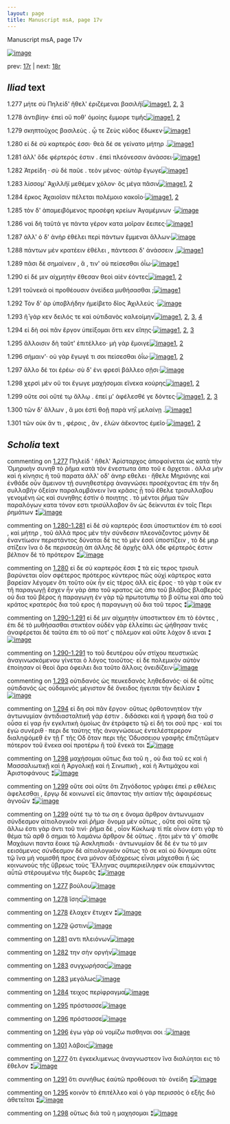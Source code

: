 ```yaml
---
layout: page
title: Manuscript msA, page 17v
---
```


Manuscript msA, page 17v

[![image](http://www.homermultitext.org/iipsrv?OBJ=IIP,1.0&FIF=/project/homer/pyramidal/deepzoom/hmt/vaimg/2017a/VA017VN_0519.tif&WID=100&CVT=JPEG)](http://www.homermultitext.org/ict2/?urn=urn:cite2:hmt:vaimg.2017a:VA017VN_0519)

prev:  [17r](../17r) | next:  [18r](../18r)

## *Iliad* text

1.277 <a id="1.277"/> μήτε σὺ Πηλείδ' ἤθελ' 					ἐριζέμεναι βασιλῆϊ[![image](http://www.homermultitext.org/iipsrv?OBJ=IIP,1.0&FIF=/project/homer/pyramidal/deepzoom/hmt/vaimg/2017a/VA017VN_0519.tif&RGN=0.481,0.2134,0.319,0.027&WID=1000&CVT=JPEG)](http://www.homermultitext.org/ict2/?urn=urn:cite2:hmt:vaimg.2017a:VA017VN_0519@0.481,0.2134,0.319,0.027)[1](#msA_1.793), [2](#msAil_1.811), [3](#msAim_1.804)

1.278 <a id="1.278"/> ἀντιβίην· ἐπεὶ οὔ ποθ' ὁμοίης ἔμμορε τιμῆς[![image](http://www.homermultitext.org/iipsrv?OBJ=IIP,1.0&FIF=/project/homer/pyramidal/deepzoom/hmt/vaimg/2017a/VA017VN_0519.tif&RGN=0.482,0.2329,0.319,0.027&WID=1000&CVT=JPEG)](http://www.homermultitext.org/ict2/?urn=urn:cite2:hmt:vaimg.2017a:VA017VN_0519@0.482,0.2329,0.319,0.027)[1](#msAil_1.813), [2](#msAil_1.812)

1.279 <a id="1.279"/> σκηπτοῦχος βασιλεὺς . ᾧ τε Ζεὺς κῦδος ἔδωκεν·[![image](http://www.homermultitext.org/iipsrv?OBJ=IIP,1.0&FIF=/project/homer/pyramidal/deepzoom/hmt/vaimg/2017a/VA017VN_0519.tif&RGN=0.476,0.2509,0.345,0.027&WID=1000&CVT=JPEG)](http://www.homermultitext.org/ict2/?urn=urn:cite2:hmt:vaimg.2017a:VA017VN_0519@0.476,0.2509,0.345,0.027)[1](#msAil_1.814)

1.280 <a id="1.280"/> εἰ δὲ σὺ καρτερός ἐσσι· θεὰ δέ σε γείνατο μήτηρ .[![image](http://www.homermultitext.org/iipsrv?OBJ=IIP,1.0&FIF=/project/homer/pyramidal/deepzoom/hmt/vaimg/2017a/VA017VN_0519.tif&RGN=0.476,0.2705,0.351,0.027&WID=1000&CVT=JPEG)](http://www.homermultitext.org/ict2/?urn=urn:cite2:hmt:vaimg.2017a:VA017VN_0519@0.476,0.2705,0.351,0.027)[1](#msA_1.796)

1.281 <a id="1.281"/> ἀλλ' ὅδε φέρτερός ἐστιν . ἐπεὶ πλεόνεσσιν ἀνάσσει·[![image](http://www.homermultitext.org/iipsrv?OBJ=IIP,1.0&FIF=/project/homer/pyramidal/deepzoom/hmt/vaimg/2017a/VA017VN_0519.tif&RGN=0.478,0.2893,0.343,0.027&WID=1000&CVT=JPEG)](http://www.homermultitext.org/ict2/?urn=urn:cite2:hmt:vaimg.2017a:VA017VN_0519@0.478,0.2893,0.343,0.027)[1](#msAil_1.815)

1.282 <a id="1.282"/> Ἀτρείδη · σὺ δὲ παῦε . 					τεὸν μένος· αὐτὰρ ἔγωγε[![image](http://www.homermultitext.org/iipsrv?OBJ=IIP,1.0&FIF=/project/homer/pyramidal/deepzoom/hmt/vaimg/2017a/VA017VN_0519.tif&RGN=0.479,0.3088,0.346,0.027&WID=1000&CVT=JPEG)](http://www.homermultitext.org/ict2/?urn=urn:cite2:hmt:vaimg.2017a:VA017VN_0519@0.479,0.3088,0.346,0.027)[1](#msAil_1.816)

1.283 <a id="1.283"/> λίσσομ' Ἀχιλλῆϊ μεθέμεν 					χόλον· ὃς μέγα πᾶσιν[![image](http://www.homermultitext.org/iipsrv?OBJ=IIP,1.0&FIF=/project/homer/pyramidal/deepzoom/hmt/vaimg/2017a/VA017VN_0519.tif&RGN=0.47,0.3283,0.355,0.027&WID=1000&CVT=JPEG)](http://www.homermultitext.org/ict2/?urn=urn:cite2:hmt:vaimg.2017a:VA017VN_0519@0.47,0.3283,0.355,0.027)[1](#msAil_1.818), [2](#msAil_1.817)

1.284 <a id="1.284"/> ἕρκος Ἀχαιοῖσιν 					πέλεται πολέμοιο κακοῖο·[![image](http://www.homermultitext.org/iipsrv?OBJ=IIP,1.0&FIF=/project/homer/pyramidal/deepzoom/hmt/vaimg/2017a/VA017VN_0519.tif&RGN=0.485,0.3471,0.34,0.027&WID=1000&CVT=JPEG)](http://www.homermultitext.org/ict2/?urn=urn:cite2:hmt:vaimg.2017a:VA017VN_0519@0.485,0.3471,0.34,0.027)[1](#msAil_1.820), [2](#msAil_1.819)

1.285 <a id="1.285"/> τὸν δ' ἀπαμειβόμενος προσέφη κρείων Ἀγαμέμνων ·[![image](http://www.homermultitext.org/iipsrv?OBJ=IIP,1.0&FIF=/project/homer/pyramidal/deepzoom/hmt/vaimg/2017a/VA017VN_0519.tif&RGN=0.472,0.3651,0.367,0.0316&WID=1000&CVT=JPEG)](http://www.homermultitext.org/ict2/?urn=urn:cite2:hmt:vaimg.2017a:VA017VN_0519@0.472,0.3651,0.367,0.0316)

1.286 <a id="1.286"/> ναὶ δὴ ταῦτά γε πάντα γέρον κατα μοῖραν ἔειπες·[![image](http://www.homermultitext.org/iipsrv?OBJ=IIP,1.0&FIF=/project/homer/pyramidal/deepzoom/hmt/vaimg/2017a/VA017VN_0519.tif&RGN=0.48,0.3839,0.367,0.0316&WID=1000&CVT=JPEG)](http://www.homermultitext.org/ict2/?urn=urn:cite2:hmt:vaimg.2017a:VA017VN_0519@0.48,0.3839,0.367,0.0316)[1](#msAil_1.821)

1.287 <a id="1.287"/> ἀλλ' ὁ δ' ἀνὴρ ἐθέλει περὶ πάντων ἔμμεναι ἄλλων·[![image](http://www.homermultitext.org/iipsrv?OBJ=IIP,1.0&FIF=/project/homer/pyramidal/deepzoom/hmt/vaimg/2017a/VA017VN_0519.tif&RGN=0.483,0.4035,0.369,0.0316&WID=1000&CVT=JPEG)](http://www.homermultitext.org/ict2/?urn=urn:cite2:hmt:vaimg.2017a:VA017VN_0519@0.483,0.4035,0.369,0.0316)

1.288 <a id="1.288"/> πάντων μὲν κρατέειν ἐθέλει , πάντεσσι δ' ἀνάσσειν ,[![image](http://www.homermultitext.org/iipsrv?OBJ=IIP,1.0&FIF=/project/homer/pyramidal/deepzoom/hmt/vaimg/2017a/VA017VN_0519.tif&RGN=0.481,0.4237,0.369,0.0316&WID=1000&CVT=JPEG)](http://www.homermultitext.org/ict2/?urn=urn:cite2:hmt:vaimg.2017a:VA017VN_0519@0.481,0.4237,0.369,0.0316)[1](#msAil_1.822)

1.289 <a id="1.289"/> πᾶσι δὲ σημαίνειν , ἅ , τιν' οὐ πείσεσθαι ὀΐω·[![image](http://www.homermultitext.org/iipsrv?OBJ=IIP,1.0&FIF=/project/homer/pyramidal/deepzoom/hmt/vaimg/2017a/VA017VN_0519.tif&RGN=0.48,0.4433,0.331,0.0278&WID=1000&CVT=JPEG)](http://www.homermultitext.org/ict2/?urn=urn:cite2:hmt:vaimg.2017a:VA017VN_0519@0.48,0.4433,0.331,0.0278)[1](#msAil_1.823)

1.290 <a id="1.290"/> εἰ δέ μιν αἰχμητὴν ἔθεσαν θεοὶ αἰὲν ἐόντες[![image](http://www.homermultitext.org/iipsrv?OBJ=IIP,1.0&FIF=/project/homer/pyramidal/deepzoom/hmt/vaimg/2017a/VA017VN_0519.tif&RGN=0.48,0.4628,0.344,0.0278&WID=1000&CVT=JPEG)](http://www.homermultitext.org/ict2/?urn=urn:cite2:hmt:vaimg.2017a:VA017VN_0519@0.48,0.4628,0.344,0.0278)[1](#msAil_1.825), [2](#msAil_1.824)

1.291 <a id="1.291"/> τοῦνεκά οἱ προθέουσιν ὀνείδεα μυθήσασθαι ;[![image](http://www.homermultitext.org/iipsrv?OBJ=IIP,1.0&FIF=/project/homer/pyramidal/deepzoom/hmt/vaimg/2017a/VA017VN_0519.tif&RGN=0.489,0.4816,0.344,0.0278&WID=1000&CVT=JPEG)](http://www.homermultitext.org/ict2/?urn=urn:cite2:hmt:vaimg.2017a:VA017VN_0519@0.489,0.4816,0.344,0.0278)[1](#msAim_1.805)

1.292 <a id="1.292"/> Τὸν δ' ὰρ ὑποβλήδην ἠμείβετο δῖος Ἀχιλλεύς ·[![image](http://www.homermultitext.org/iipsrv?OBJ=IIP,1.0&FIF=/project/homer/pyramidal/deepzoom/hmt/vaimg/2017a/VA017VN_0519.tif&RGN=0.479,0.4996,0.352,0.0293&WID=1000&CVT=JPEG)](http://www.homermultitext.org/ict2/?urn=urn:cite2:hmt:vaimg.2017a:VA017VN_0519@0.479,0.4996,0.352,0.0293)

1.293 <a id="1.293"/> ῆ̄ γάρ κεν δειλός τε καὶ οὐτιδανὸς καλεοίμην[![image](http://www.homermultitext.org/iipsrv?OBJ=IIP,1.0&FIF=/project/homer/pyramidal/deepzoom/hmt/vaimg/2017a/VA017VN_0519.tif&RGN=0.487,0.5192,0.343,0.0263&WID=1000&CVT=JPEG)](http://www.homermultitext.org/ict2/?urn=urn:cite2:hmt:vaimg.2017a:VA017VN_0519@0.487,0.5192,0.343,0.0263)[1](#msA_1.799), [2](#msAil_1.827), [3](#msAint_1.808), [4](#msAil_1.826)

1.294 <a id="1.294"/> εἰ δὴ σοὶ πᾶν ἔργον ὑπείξομαι ὅττι κεν εἴπῃς·[![image](http://www.homermultitext.org/iipsrv?OBJ=IIP,1.0&FIF=/project/homer/pyramidal/deepzoom/hmt/vaimg/2017a/VA017VN_0519.tif&RGN=0.483,0.5379,0.347,0.0263&WID=1000&CVT=JPEG)](http://www.homermultitext.org/ict2/?urn=urn:cite2:hmt:vaimg.2017a:VA017VN_0519@0.483,0.5379,0.347,0.0263)[1](#msA_1.800), [2](#msAil_1.828), [3](#msAil_1.829)

1.295 <a id="1.295"/> ἄλλοισιν δὴ ταῦτ' ἐπιτέλλεο· μὴ γὰρ ἔμοιγε[![image](http://www.homermultitext.org/iipsrv?OBJ=IIP,1.0&FIF=/project/homer/pyramidal/deepzoom/hmt/vaimg/2017a/VA017VN_0519.tif&RGN=0.488,0.5567,0.347,0.0263&WID=1000&CVT=JPEG)](http://www.homermultitext.org/ict2/?urn=urn:cite2:hmt:vaimg.2017a:VA017VN_0519@0.488,0.5567,0.347,0.0263)[1](#msAil_1.830), [2](#msAim_1.806)

1.296 <a id="1.296"/> σήμαιν'· οὐ γὰρ ἔγωγέ τι σοι πείσεσθαι ὀΐω·[![image](http://www.homermultitext.org/iipsrv?OBJ=IIP,1.0&FIF=/project/homer/pyramidal/deepzoom/hmt/vaimg/2017a/VA017VN_0519.tif&RGN=0.487,0.5763,0.323,0.0263&WID=1000&CVT=JPEG)](http://www.homermultitext.org/ict2/?urn=urn:cite2:hmt:vaimg.2017a:VA017VN_0519@0.487,0.5763,0.323,0.0263)[1](#msAil_1.831), [2](#msAil_1.832)

1.297 <a id="1.297"/> ἄλλο δέ τοι ἐρέω· σὺ δ' ἐνι φρεσὶ βάλλεο σῇσι·[![image](http://www.homermultitext.org/iipsrv?OBJ=IIP,1.0&FIF=/project/homer/pyramidal/deepzoom/hmt/vaimg/2017a/VA017VN_0519.tif&RGN=0.487,0.5958,0.34,0.0263&WID=1000&CVT=JPEG)](http://www.homermultitext.org/ict2/?urn=urn:cite2:hmt:vaimg.2017a:VA017VN_0519@0.487,0.5958,0.34,0.0263)

1.298 <a id="1.298"/> χερσὶ μὲν οὔ τοι ἔγωγε μαχήσομαι εἵνεκα κούρης[![image](http://www.homermultitext.org/iipsrv?OBJ=IIP,1.0&FIF=/project/homer/pyramidal/deepzoom/hmt/vaimg/2017a/VA017VN_0519.tif&RGN=0.481,0.6138,0.366,0.0308&WID=1000&CVT=JPEG)](http://www.homermultitext.org/ict2/?urn=urn:cite2:hmt:vaimg.2017a:VA017VN_0519@0.481,0.6138,0.366,0.0308)[1](#msAint_1.809), [2](#msA_1.801)

1.299 <a id="1.299"/> οὔτε σοὶ οὔτέ τῳ ἄλλῳ . ἐπεί μ' ἀφέλεσθέ γε δόντες·[![image](http://www.homermultitext.org/iipsrv?OBJ=IIP,1.0&FIF=/project/homer/pyramidal/deepzoom/hmt/vaimg/2017a/VA017VN_0519.tif&RGN=0.488,0.6319,0.359,0.0278&WID=1000&CVT=JPEG)](http://www.homermultitext.org/ict2/?urn=urn:cite2:hmt:vaimg.2017a:VA017VN_0519@0.488,0.6319,0.359,0.0278)[1](#msA_1.803), [2](#msAint_1.810), [3](#msA_1.802)

1.300 <a id="1.300"/> τῶν δ' ἄλλων , ἅ μοι ἐστὶ θοῇ παρὰ νηῒ μελαίνῃ .[![image](http://www.homermultitext.org/iipsrv?OBJ=IIP,1.0&FIF=/project/homer/pyramidal/deepzoom/hmt/vaimg/2017a/VA017VN_0519.tif&RGN=0.48,0.6491,0.366,0.0323&WID=1000&CVT=JPEG)](http://www.homermultitext.org/ict2/?urn=urn:cite2:hmt:vaimg.2017a:VA017VN_0519@0.48,0.6491,0.366,0.0323)[1](#msAil_1.833)

1.301 <a id="1.301"/> τῶν οὐκ ἄν τι , φέροις , ἂν , ἑλὼν ἀἕκοντος ἐμεῖο·[![image](http://www.homermultitext.org/iipsrv?OBJ=IIP,1.0&FIF=/project/homer/pyramidal/deepzoom/hmt/vaimg/2017a/VA017VN_0519.tif&RGN=0.486,0.6672,0.352,0.0316&WID=1000&CVT=JPEG)](http://www.homermultitext.org/ict2/?urn=urn:cite2:hmt:vaimg.2017a:VA017VN_0519@0.486,0.6672,0.352,0.0316)[1](#msAil_1.834), [2](#msAim_1.807)

## *Scholia* text

commenting on [1.277](#1.277)  <a id="msA_1.793"/> Πηλείδ ' ἥθελ' Ἀρίσταρχος ἀποφαίνεται ὡς κατὰ τὴν Ὁμηρικὴν συνηθ τὸ ῥῆμα κατὰ τὸν ἐνεστωτα ἀπο τοῦ ε ἄρχεται . ἀλλα μὴν καὶ ἡ κίνησις ἡ τοῦ παρατα ἀλλ' οδ' ἀνηρ εθελει · ἤθελε Μηριόνης καὶ ἐνθάδε οὖν ἄμεινον τῇ συνηθεστέρᾳ ἀναγνώσει προσέχοντας ἐπι τὴν δη συλλαβὴν ὀξείαν παραλαμβάνειν ἵνα κρᾶσις ᾖ τοῦ ἔθελε τρισυλλαβου γενομένη ὡς καὶ συνηθης ἐστὶν ὁ ποιητης . τὸ μέντοι ῥῆμα τῶν παραλόγων κατα τόνον εστι τρισύλλαβον ὄν ὡς δείκνυται ἐν τοῖς Περι ῥημάτων ⁑[![image](http://www.homermultitext.org/iipsrv?OBJ=IIP,1.0&FIF=/project/homer/pyramidal/deepzoom/hmt/vaimg/2017a/VA017VN_0519.tif&RGN=0.19012528,0.10733057,0.62380251,0.05062241&WID=1000&CVT=JPEG)](http://www.homermultitext.org/ict2/?urn=urn:cite2:hmt:vaimg.2017a:VA017VN_0519@0.19012528,0.10733057,0.62380251,0.05062241)

commenting on [1.280-1.281](#1.280-1.281)  <a id="msA_1.794"/> εἰ δὲ σὺ καρτερός ἔσσι ὑποστικτέον ἐπι τὸ εσσί , καὶ μήτηρ , τοῦ ἀλλά προς μὲν τὴν σύνδεσιν πλεονάζοντος μόνην δὲ ἐναντίωσιν περιστάντος δύναται δέ τις τὸ μὲν ἐσσὶ ὑποστίζειν , τὸ δὲ μηρ στίζειν ἵνα ὁ δε περισσεύῃ ἀπ άλλης δὲ ἀρχῆς ἀλλ όδε φέρτερός ἐστιν βέλτιον δὲ τὸ πρότερον ⁑[![image](http://www.homermultitext.org/iipsrv?OBJ=IIP,1.0&FIF=/project/homer/pyramidal/deepzoom/hmt/vaimg/2017a/VA017VN_0519.tif&RGN=0.20154753,0.14052559,0.61238025,0.04011065&WID=1000&CVT=JPEG)](http://www.homermultitext.org/ict2/?urn=urn:cite2:hmt:vaimg.2017a:VA017VN_0519@0.20154753,0.14052559,0.61238025,0.04011065)

commenting on [1.280](#1.280)  <a id="msA_1.796"/> εἰ δε σὺ καρτερός ἔσσι ⁑ τὰ εἰς τερος τρισυλ βαρύνεται οἶον σφέτερος πρότερος κύντερος πῶς οὐχὶ κάρτερος κατα βαρείαν λέγομεν ὅτι τοῦτο οὐκ ἦν εἰς τέρος ἀλλ εἰς ἔρος · τὸ γὰρ τ οὐκ εν τῆ παραγωγῇ ἔσχεν ἦν γὰρ ἀπο τοῦ κρατος ὡς ἀπο τοῦ βλάβος βλαβερός οὐ δια τοῦ βέρος ἡ παραγωγη ἐν γὰρ τῷ πρωτοτυπῳ τὸ β οὔτω καὶ ἀπο τοῦ κράτος κρατερός δια τοῦ ερος ἡ παραγωγη οὐ δια τοῦ τερος ⁑[![image](http://www.homermultitext.org/iipsrv?OBJ=IIP,1.0&FIF=/project/homer/pyramidal/deepzoom/hmt/vaimg/2017a/VA017VN_0519.tif&RGN=0.18865144,0.20027663,0.22439204,0.11535270&WID=1000&CVT=JPEG)](http://www.homermultitext.org/ict2/?urn=urn:cite2:hmt:vaimg.2017a:VA017VN_0519@0.18865144,0.20027663,0.22439204,0.11535270)

commenting on [1.290-1.291](#1.290-1.291)  <a id="msA_1.797"/> εἰ δέ μιν αἰχμητὴν ὑποστικτεον ἐπι τὸ ἐόντες , ἐπι δὲ τὸ μυθήσασθαι στικτέον οὐδὲν γὰρ ἐλλείπει ὠς ᾠήθησαν τινὲς ἀναφέρεται δὲ ταῦτα ἐπι τὸ οὔ ποτ' ς πόλεμον καὶ οὔτε λόχον δ ιεναι ⁑[![image](http://www.homermultitext.org/iipsrv?OBJ=IIP,1.0&FIF=/project/homer/pyramidal/deepzoom/hmt/vaimg/2017a/VA017VN_0519.tif&RGN=0.18865144,0.29792531,0.22439204,0.06417704&WID=1000&CVT=JPEG)](http://www.homermultitext.org/ict2/?urn=urn:cite2:hmt:vaimg.2017a:VA017VN_0519@0.18865144,0.29792531,0.22439204,0.06417704)

commenting on [1.290-1.291](#1.290-1.291)  <a id="msA_1.798.comment"/> το τοῦ δευτέρου οὖν στίχου πευστικῶς ἀναγινωσκόμενου γίνεται ὁ λόγος τοιοῦτος· εἰ δε πολεμικὸν αὐτὸν ἐποίησαν οἱ θεοὶ ἄρα ὀφειλει δια τοῦτο ἄλλοις ὀνειδίζειν·[![image](http://www.homermultitext.org/iipsrv?OBJ=IIP,1.0&FIF=/project/homer/pyramidal/deepzoom/hmt/vaimg/2017a/VA017VN_0519.tif&RGN=0.19933677,0.34882434,0.21370671,0.05919779&WID=1000&CVT=JPEG)](http://www.homermultitext.org/ict2/?urn=urn:cite2:hmt:vaimg.2017a:VA017VN_0519@0.19933677,0.34882434,0.21370671,0.05919779)

commenting on [1.293](#1.293)  <a id="msA_1.799"/> οὐτιδανός ὡς πευκεδανὸς ληθεδανός· οἱ δὲ οὔτις οὐτιδανός ὡς οὐδαμινός μέγιστον δὲ ὄνειδος ἡγειται τὴν δειλίαν ⁑[![image](http://www.homermultitext.org/iipsrv?OBJ=IIP,1.0&FIF=/project/homer/pyramidal/deepzoom/hmt/vaimg/2017a/VA017VN_0519.tif&RGN=0.21186441,0.39142462,0.20117907,0.05200553&WID=1000&CVT=JPEG)](http://www.homermultitext.org/ict2/?urn=urn:cite2:hmt:vaimg.2017a:VA017VN_0519@0.21186441,0.39142462,0.20117907,0.05200553)

commenting on [1.294](#1.294)  <a id="msA_1.800"/> εἰ δη σοὶ πᾶν ἔργον· οὕτως ὀρθοτονητέον τὴν ἀντωνυμίαν ἀντιδιασταλτικῆ γάρ ἐστιν . διδάσκει καὶ ἡ γραφὴ δια τοῦ σ οὖσα εἰ γαρ ἦν εγκλιτικὴ ὁμοίως ἂν ἐτράφετο τῷ εἰ δή τοι σοῦ πρς · καί τοι ἐγὼ συνέριθ · περι δε ταύτης τῆς ἀναγνώσεως ἐντελέστερερον διαληψόμεθ ἐν τῇ Γ τῆς Οδ ὅταν περι τῆς Ὀδυσσειου γραφῆς ἐπιζητῶμεν πότερον τοῦ ἕνεκα σοί προτέρω ἢ τοῦ ἔνεκά τοι ⁑[![image](http://www.homermultitext.org/iipsrv?OBJ=IIP,1.0&FIF=/project/homer/pyramidal/deepzoom/hmt/vaimg/2017a/VA017VN_0519.tif&RGN=0.20154753,0.42821577,0.22033898,0.10650069&WID=1000&CVT=JPEG)](http://www.homermultitext.org/ict2/?urn=urn:cite2:hmt:vaimg.2017a:VA017VN_0519@0.20154753,0.42821577,0.22033898,0.10650069)

commenting on [1.298](#1.298)  <a id="msA_1.801"/> μαχήσομαι οὕτως δια τοῦ η , οὐ δια τοῦ ες καὶ ἡ Μασσαλιωτικῇ καὶ ἡ Ἀργολικῇ καὶ ἡ Σινωπικὴ , καὶ ἡ Ἀντιμάχου καὶ Ἀριστοφάνους ⁑[![image](http://www.homermultitext.org/iipsrv?OBJ=IIP,1.0&FIF=/project/homer/pyramidal/deepzoom/hmt/vaimg/2017a/VA017VN_0519.tif&RGN=0.20854827,0.51839557,0.21370671,0.05117566&WID=1000&CVT=JPEG)](http://www.homermultitext.org/ict2/?urn=urn:cite2:hmt:vaimg.2017a:VA017VN_0519@0.20854827,0.51839557,0.21370671,0.05117566)

commenting on [1.299](#1.299)  <a id="msA_1.802"/> οὔτε σοὶ οὔτε ὅτι Ζηνόδοτος γράφει ἐπεὶ ρ εθέλεις ἀφελεσθαι , ἔργῳ δὲ κοινωνεῖ εἰς ἅπαντας τὴν αιτίαν τῆς ἀφαιρέσεως ἀγνοῶν ⁑[![image](http://www.homermultitext.org/iipsrv?OBJ=IIP,1.0&FIF=/project/homer/pyramidal/deepzoom/hmt/vaimg/2017a/VA017VN_0519.tif&RGN=0.20596905,0.55186722,0.21296979,0.05449516&WID=1000&CVT=JPEG)](http://www.homermultitext.org/ict2/?urn=urn:cite2:hmt:vaimg.2017a:VA017VN_0519@0.20596905,0.55186722,0.21296979,0.05449516)

commenting on [1.299](#1.299)  <a id="msA_1.803"/> οὐτέ τῳ τὸ τω ση ε ὄνομα ἄρθρον ἀντωνυμιαν σύνδεσμον αἰτιολογικὸν καὶ ῥῆμα· ὄνομα μὲν οὕτως , οὔτε σοὶ οὔτε τῷ ἄλλω ἐστι γὰρ ἀντι τοῦ τινί· ῥῆμα δὲ , οἷον Κύκλωψ τί πῖε οἶνον ἐστι γὰρ τὸ θέμα τῶ αρθ ὃ σημαι τὸ λαμάνω ἄρθρον δὲ οὕτως . ἤτοι μὲν τά γ' όπισθε Μαχάωνι παντα ἔοικε τῷ Ασκληπιαδι · ἀντωνυμίαν δὲ δὲ ἐν τω τό μιν εεισάμενος σύνδεσμον δὲ αἰτιολογικὸν οὔτως τὸ σε καὶ οὐ δύναμαι οὔτε τῷ ἵνα μὴ νομισθῆ προς ένα μόνον ἀξιόχρεως εἶναι μάχεσθαι ἢ ὡς κοινωνοὺς τῆς ὕβρεως τοὺς Ἕλληνας συμπεριείληφεν οὐκ επαμύνντας αὖτῶ στὲρουμένω τῆς δωρεᾶς ⁑[![image](http://www.homermultitext.org/iipsrv?OBJ=IIP,1.0&FIF=/project/homer/pyramidal/deepzoom/hmt/vaimg/2017a/VA017VN_0519.tif&RGN=0.20596905,0.59336100,0.60390567,0.14910097&WID=1000&CVT=JPEG)](http://www.homermultitext.org/ict2/?urn=urn:cite2:hmt:vaimg.2017a:VA017VN_0519@0.20596905,0.59336100,0.60390567,0.14910097)

commenting on [1.277](#1.277)  <a id="msAil_1.811.comment"/> βούλου[![image](http://www.homermultitext.org/iipsrv?OBJ=IIP,1.0&FIF=/project/homer/pyramidal/deepzoom/hmt/vaimg/2017a/VA017VN_0519.tif&RGN=0.62159175,0.20940526,0.02837141,0.01217151&WID=1000&CVT=JPEG)](http://www.homermultitext.org/ict2/?urn=urn:cite2:hmt:vaimg.2017a:VA017VN_0519@0.62159175,0.20940526,0.02837141,0.01217151)

commenting on [1.278](#1.278)  <a id="msAil_1.812.comment"/> ἴσης[![image](http://www.homermultitext.org/iipsrv?OBJ=IIP,1.0&FIF=/project/homer/pyramidal/deepzoom/hmt/vaimg/2017a/VA017VN_0519.tif&RGN=0.65180545,0.23402490,0.01842299,0.00968188&WID=1000&CVT=JPEG)](http://www.homermultitext.org/ict2/?urn=urn:cite2:hmt:vaimg.2017a:VA017VN_0519@0.65180545,0.23402490,0.01842299,0.00968188)

commenting on [1.278](#1.278)  <a id="msAil_1.813.comment"/> ἔλαχεν ἔτυχεν ⁑[![image](http://www.homermultitext.org/iipsrv?OBJ=IIP,1.0&FIF=/project/homer/pyramidal/deepzoom/hmt/vaimg/2017a/VA017VN_0519.tif&RGN=0.71223287,0.23236515,0.05600590,0.01078838&WID=1000&CVT=JPEG)](http://www.homermultitext.org/ict2/?urn=urn:cite2:hmt:vaimg.2017a:VA017VN_0519@0.71223287,0.23236515,0.05600590,0.01078838)

commenting on [1.279](#1.279)  <a id="msAil_1.814.comment"/> ᾥστινι[![image](http://www.homermultitext.org/iipsrv?OBJ=IIP,1.0&FIF=/project/homer/pyramidal/deepzoom/hmt/vaimg/2017a/VA017VN_0519.tif&RGN=0.64591010,0.25421853,0.02726603,0.00885201&WID=1000&CVT=JPEG)](http://www.homermultitext.org/ict2/?urn=urn:cite2:hmt:vaimg.2017a:VA017VN_0519@0.64591010,0.25421853,0.02726603,0.00885201)

commenting on [1.281](#1.281)  <a id="msAil_1.815.comment"/> αντι πλειόνων[![image](http://www.homermultitext.org/iipsrv?OBJ=IIP,1.0&FIF=/project/homer/pyramidal/deepzoom/hmt/vaimg/2017a/VA017VN_0519.tif&RGN=0.69454679,0.28990318,0.05821665,0.01078838&WID=1000&CVT=JPEG)](http://www.homermultitext.org/ict2/?urn=urn:cite2:hmt:vaimg.2017a:VA017VN_0519@0.69454679,0.28990318,0.05821665,0.01078838)

commenting on [1.282](#1.282)  <a id="msAil_1.816.comment"/> την σὴν οργήν[![image](http://www.homermultitext.org/iipsrv?OBJ=IIP,1.0&FIF=/project/homer/pyramidal/deepzoom/hmt/vaimg/2017a/VA017VN_0519.tif&RGN=0.65512159,0.30899032,0.07627119,0.01106501&WID=1000&CVT=JPEG)](http://www.homermultitext.org/ict2/?urn=urn:cite2:hmt:vaimg.2017a:VA017VN_0519@0.65512159,0.30899032,0.07627119,0.01106501)

commenting on [1.283](#1.283)  <a id="msAil_1.817.comment"/> συγχωρήσας[![image](http://www.homermultitext.org/iipsrv?OBJ=IIP,1.0&FIF=/project/homer/pyramidal/deepzoom/hmt/vaimg/2017a/VA017VN_0519.tif&RGN=0.62269713,0.32614108,0.04900516,0.01106501&WID=1000&CVT=JPEG)](http://www.homermultitext.org/ict2/?urn=urn:cite2:hmt:vaimg.2017a:VA017VN_0519@0.62269713,0.32614108,0.04900516,0.01106501)

commenting on [1.283](#1.283)  <a id="msAil_1.818.comment"/> μεγάλως[![image](http://www.homermultitext.org/iipsrv?OBJ=IIP,1.0&FIF=/project/homer/pyramidal/deepzoom/hmt/vaimg/2017a/VA017VN_0519.tif&RGN=0.74392041,0.32780083,0.04053058,0.00995851&WID=1000&CVT=JPEG)](http://www.homermultitext.org/ict2/?urn=urn:cite2:hmt:vaimg.2017a:VA017VN_0519@0.74392041,0.32780083,0.04053058,0.00995851)

commenting on [1.284](#1.284)  <a id="msAil_1.819.comment"/> τειχος περίφραγμα[![image](http://www.homermultitext.org/iipsrv?OBJ=IIP,1.0&FIF=/project/homer/pyramidal/deepzoom/hmt/vaimg/2017a/VA017VN_0519.tif&RGN=0.50736920,0.34771784,0.06263817,0.00968188&WID=1000&CVT=JPEG)](http://www.homermultitext.org/ict2/?urn=urn:cite2:hmt:vaimg.2017a:VA017VN_0519@0.50736920,0.34771784,0.06263817,0.00968188)

commenting on [1.295](#1.295)  <a id="msAil_1.830.comment"/> πρόστασσε[![image](http://www.homermultitext.org/iipsrv?OBJ=IIP,1.0&FIF=/project/homer/pyramidal/deepzoom/hmt/vaimg/2017a/VA017VN_0519.tif&RGN=0.64038320,0.55573997,0.04826824,0.01272476&WID=1000&CVT=JPEG)](http://www.homermultitext.org/ict2/?urn=urn:cite2:hmt:vaimg.2017a:VA017VN_0519@0.64038320,0.55573997,0.04826824,0.01272476)

commenting on [1.296](#1.296)  <a id="msAil_1.831.comment"/> πρόστασσε[![image](http://www.homermultitext.org/iipsrv?OBJ=IIP,1.0&FIF=/project/homer/pyramidal/deepzoom/hmt/vaimg/2017a/VA017VN_0519.tif&RGN=0.51842299,0.57482711,0.03352985,0.01106501&WID=1000&CVT=JPEG)](http://www.homermultitext.org/ict2/?urn=urn:cite2:hmt:vaimg.2017a:VA017VN_0519@0.51842299,0.57482711,0.03352985,0.01106501)

commenting on [1.296](#1.296)  <a id="msAil_1.832.comment"/> ἐγω γὰρ οὐ νομίζω πισθηναι σοι :[![image](http://www.homermultitext.org/iipsrv?OBJ=IIP,1.0&FIF=/project/homer/pyramidal/deepzoom/hmt/vaimg/2017a/VA017VN_0519.tif&RGN=0.62453943,0.57648686,0.12969786,0.01078838&WID=1000&CVT=JPEG)](http://www.homermultitext.org/ict2/?urn=urn:cite2:hmt:vaimg.2017a:VA017VN_0519@0.62453943,0.57648686,0.12969786,0.01078838)

commenting on [1.301](#1.301)  <a id="msAil_1.834.comment"/> λάβοις[![image](http://www.homermultitext.org/iipsrv?OBJ=IIP,1.0&FIF=/project/homer/pyramidal/deepzoom/hmt/vaimg/2017a/VA017VN_0519.tif&RGN=0.62638172,0.66970954,0.02505527,0.01051176&WID=1000&CVT=JPEG)](http://www.homermultitext.org/ict2/?urn=urn:cite2:hmt:vaimg.2017a:VA017VN_0519@0.62638172,0.66970954,0.02505527,0.01051176)

commenting on [1.277](#1.277)  <a id="msAim_1.804.comment"/> ὅτι ἐγκεκλιμενως ἀναγνωστεον ἵνα διαλύηται εις τὸ ἔθελον ⁑[![image](http://www.homermultitext.org/iipsrv?OBJ=IIP,1.0&FIF=/project/homer/pyramidal/deepzoom/hmt/vaimg/2017a/VA017VN_0519.tif&RGN=0.42151805,0.21715076,0.06042741,0.05006916&WID=1000&CVT=JPEG)](http://www.homermultitext.org/ict2/?urn=urn:cite2:hmt:vaimg.2017a:VA017VN_0519@0.42151805,0.21715076,0.06042741,0.05006916)

commenting on [1.291](#1.291)  <a id="msAim_1.805.comment"/> ὅτι συνήθως ἑαὐτῶ προθέουσι τὰ· ὀνείδη ⁑[![image](http://www.homermultitext.org/iipsrv?OBJ=IIP,1.0&FIF=/project/homer/pyramidal/deepzoom/hmt/vaimg/2017a/VA017VN_0519.tif&RGN=0.41635962,0.48686030,0.06484893,0.02959889&WID=1000&CVT=JPEG)](http://www.homermultitext.org/ict2/?urn=urn:cite2:hmt:vaimg.2017a:VA017VN_0519@0.41635962,0.48686030,0.06484893,0.02959889)

commenting on [1.295](#1.295)  <a id="msAim_1.806.comment"/> κοινὸν τὸ ἐπιτέλλεο καὶ ὁ γὰρ περισσὸς ὁ εξῆς διὸ ἀθετεῖται ⁑[![image](http://www.homermultitext.org/iipsrv?OBJ=IIP,1.0&FIF=/project/homer/pyramidal/deepzoom/hmt/vaimg/2017a/VA017VN_0519.tif&RGN=0.43404569,0.56708160,0.04826824,0.04868603&WID=1000&CVT=JPEG)](http://www.homermultitext.org/ict2/?urn=urn:cite2:hmt:vaimg.2017a:VA017VN_0519@0.43404569,0.56708160,0.04826824,0.04868603)

commenting on [1.298](#1.298)  <a id="msAint_1.809.comment"/> οὕτως διὰ τοῦ η μαχησομαι ⁑[![image](http://www.homermultitext.org/iipsrv?OBJ=IIP,1.0&FIF=/project/homer/pyramidal/deepzoom/hmt/vaimg/2017a/VA017VN_0519.tif&RGN=0.83824613,0.61659751,0.04605748,0.03208852&WID=1000&CVT=JPEG)](http://www.homermultitext.org/ict2/?urn=urn:cite2:hmt:vaimg.2017a:VA017VN_0519@0.83824613,0.61659751,0.04605748,0.03208852)